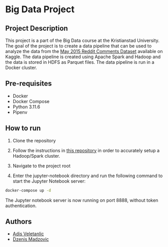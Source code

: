 # Big Data Project

## Project Description

This project is a part of the Big Data course at the Kristianstad University. The goal of the project is to create a data pipeline that can be used to analyze the data from the [May 2015 Reddit Comments Dataset](https://www.kaggle.com/datasets/kaggle/reddit-comments-may-2015/) available on Kaggle. The data pipeline is created using Apache Spark and Hadoop and the data is stored in HDFS as Parquet files. The data pipeline is run in a Docker cluster.

## Pre-requisites

- Docker
- Docker Compose
- Python 3.11.6
- Pipenv

## How to run

1. Clone the repository

2. Follow the instructions in [this repository](https://github.com/adisve/hadoop-spark-cluster) in order to accurately setup a Hadoop/Spark cluster.

3. Navigate to the project root

6. Enter the jupyter-notebook directory and run the following command to start the Jupyter Notebook server:
```bash
docker-compose up -d
```

The Jupyter notebook server is now running on port 8888, without token authentication.

## Authors

- [Adis Veletanlic](https://github.com/adisve)
- [Dzenis Madzovic](https://github.com/psychicplatypus)
